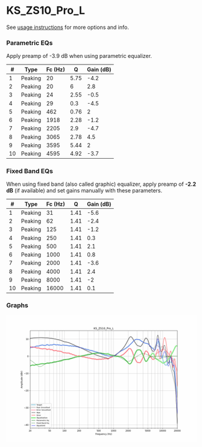 # KS_ZS10_Pro_L
See [usage instructions](https://github.com/jaakkopasanen/AutoEq#usage) for more options and info.

### Parametric EQs
Apply preamp of -3.9 dB when using parametric equalizer.

|   # | Type    |   Fc (Hz) |    Q |   Gain (dB) |
|-----|---------|-----------|------|-------------|
|   1 | Peaking |        20 | 5.75 |        -4.2 |
|   2 | Peaking |        20 | 6    |         2.8 |
|   3 | Peaking |        24 | 2.55 |        -0.5 |
|   4 | Peaking |        29 | 0.3  |        -4.5 |
|   5 | Peaking |       462 | 0.76 |         2   |
|   6 | Peaking |      1918 | 2.28 |        -1.2 |
|   7 | Peaking |      2205 | 2.9  |        -4.7 |
|   8 | Peaking |      3065 | 2.78 |         4.5 |
|   9 | Peaking |      3595 | 5.44 |         2   |
|  10 | Peaking |      4595 | 4.92 |        -3.7 |

### Fixed Band EQs
When using fixed band (also called graphic) equalizer, apply preamp of **-2.2 dB** (if available) and set gains manually with these parameters.

|   # | Type    |   Fc (Hz) |    Q |   Gain (dB) |
|-----|---------|-----------|------|-------------|
|   1 | Peaking |        31 | 1.41 |        -5.6 |
|   2 | Peaking |        62 | 1.41 |        -2.4 |
|   3 | Peaking |       125 | 1.41 |        -1.2 |
|   4 | Peaking |       250 | 1.41 |         0.3 |
|   5 | Peaking |       500 | 1.41 |         2.1 |
|   6 | Peaking |      1000 | 1.41 |         0.8 |
|   7 | Peaking |      2000 | 1.41 |        -3.6 |
|   8 | Peaking |      4000 | 1.41 |         2.4 |
|   9 | Peaking |      8000 | 1.41 |        -2   |
|  10 | Peaking |     16000 | 1.41 |         0.1 |

### Graphs
![](./KS_ZS10_Pro_L.png)
